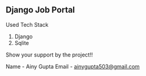 ## Django Job Portal



Used Tech Stack

1. Django
2. Sqlite


Show your support by the project!!

Name - Ainy Gupta
Email - ainygupta503@gmail.com
